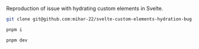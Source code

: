 Reproduction of issue with hydrating custom elements in Svelte.

```bash
git clone git@github.com:mihar-22/svelte-custom-elements-hydration-bug.git
```

```bash
pnpm i
```

```bash
pnpm dev
```
